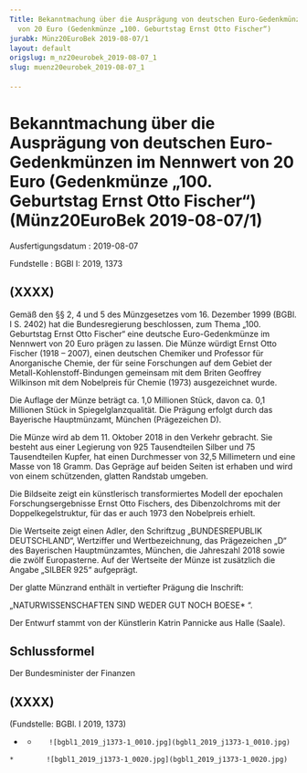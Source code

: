 ```yaml
---
Title: Bekanntmachung über die Ausprägung von deutschen Euro-Gedenkmünzen im Nennwert
  von 20 Euro (Gedenkmünze „100. Geburtstag Ernst Otto Fischer“)
jurabk: Münz20EuroBek 2019-08-07/1
layout: default
origslug: m_nz20eurobek_2019-08-07_1
slug: muenz20eurobek_2019-08-07_1

---
```


# Bekanntmachung über die Ausprägung von deutschen Euro-Gedenkmünzen im Nennwert von 20 Euro (Gedenkmünze „100. Geburtstag Ernst Otto Fischer“) (Münz20EuroBek 2019-08-07/1)

Ausfertigungsdatum
:   2019-08-07

Fundstelle
:   BGBl I: 2019, 1373


## (XXXX)

Gemäß den §§ 2, 4 und 5 des Münzgesetzes vom 16. Dezember 1999 (BGBl.
I S. 2402) hat die Bundesregierung beschlossen, zum Thema „100.
Geburtstag Ernst Otto Fischer“ eine deutsche Euro-Gedenkmünze im
Nennwert von 20 Euro prägen zu lassen. Die Münze würdigt Ernst Otto
Fischer (1918 – 2007), einen deutschen Chemiker und Professor für
Anorganische Chemie, der für seine Forschungen auf dem Gebiet der
Metall-Kohlenstoff-Bindungen gemeinsam mit dem Briten Geoffrey
Wilkinson mit dem Nobelpreis für Chemie (1973) ausgezeichnet wurde.

Die Auflage der Münze beträgt ca. 1,0 Millionen Stück, davon ca. 0,1
Millionen Stück in Spiegelglanzqualität. Die Prägung erfolgt durch das
Bayerische Hauptmünzamt, München (Prägezeichen D).

Die Münze wird ab dem 11. Oktober 2018 in den Verkehr gebracht. Sie
besteht aus einer Legierung von 925 Tausendteilen Silber und 75
Tausendteilen Kupfer, hat einen Durchmesser von 32,5 Millimetern und
eine Masse von 18 Gramm. Das Gepräge auf beiden Seiten ist erhaben und
wird von einem schützenden, glatten Randstab umgeben.

Die Bildseite zeigt ein künstlerisch transformiertes Modell der
epochalen Forschungsergebnisse Ernst Otto Fischers, des Dibenzolchroms
mit der Doppelkegelstruktur, für das er auch 1973 den Nobelpreis
erhielt.

Die Wertseite zeigt einen Adler, den Schriftzug „BUNDESREPUBLIK
DEUTSCHLAND“, Wertziffer und Wertbezeichnung, das Prägezeichen „D“ des
Bayerischen Hauptmünzamtes, München, die Jahreszahl 2018 sowie die
zwölf Europasterne. Auf der Wertseite der Münze ist zusätzlich die
Angabe „SILBER 925“ aufgeprägt.

Der glatte Münzrand enthält in vertiefter Prägung die Inschrift:

„NATURWISSENSCHAFTEN
SIND WEDER GUT NOCH BOESE*             “.

Der Entwurf stammt von der Künstlerin Katrin Pannicke aus Halle
(Saale).


## Schlussformel

Der Bundesminister der Finanzen


## (XXXX)

(Fundstelle: BGBl. I 2019, 1373)


*    *        ![bgbl1_2019_j1373-1_0010.jpg](bgbl1_2019_j1373-1_0010.jpg)
    *        ![bgbl1_2019_j1373-1_0020.jpg](bgbl1_2019_j1373-1_0020.jpg)


